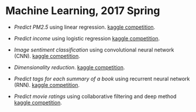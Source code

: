 # Machine Learning, 2017 Spring

+ *Predict PM2.5* using linear regression. 
[kaggle competition](https://inclass.kaggle.com/c/ml2017-hw1-pm2-5).

+ *Predict income* using logistic regression
[kaggle competition](https://inclass.kaggle.com/c/ml2017-hw2).

+ *Image sentiment classification* using convolutional neural network (CNN).
[kaggle competition](https://inclass.kaggle.com/c/ml2017-hw3).

+ *Dimensionality reduction*.
[kaggle competition](https://inclass.kaggle.com/c/ntu-ml2017-spring-hw4).

+ *Predict tags for each summary of a book* using recurrent neural network (RNN).
[kaggle competition](https://inclass.kaggle.com/c/ml2017-hw5).

+ *Predict movie ratings* using collaborative filtering and deep method
[kaggle competition](https://inclass.kaggle.com/c/ml2017-hw6).
